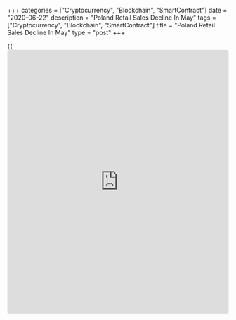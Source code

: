 +++
categories = ["Cryptocurrency", "Blockchain", "SmartContract"]
date = "2020-06-22"
description = "Poland Retail Sales Decline In May"
tags = ["Cryptocurrency", "Blockchain", "SmartContract"]
title = "Poland Retail Sales Decline In May"
type = "post"
+++

{{<iframe id="large-banner" src="https://www.bounty.group/#slide=18.0" width="100%" height="600" scrolling="no" style="border: 0px solid rgb(216, 221, 230); border-radius: 3px;">}}

Poland's retail sales dropped in May, figures from Statistics Poland
showed on Monday.

Retail sales fell 7.7 percent year-on-year in May versus a 5.6 percent
increase in the same month last year. Economists had expected a 16.9
percent fall.

Sales of motor vehicles, motor cycles, parts dropped 34 percent annually
in May. Sales of solid, liquid and gaseous fuels declined 17.9 percent.

Sales of pharmaceutical, cosmetics, orthopaedic equipment, and textiles,
clothing, footwear decreased by 14.1 percent and 8.2 percent,
respectively.

On a monthly basis, retail sales increased 14.9 percent in May.

For comments and feedback [contact](https://www.playgroundfx.com/contact/): editorial@rtt[news](https://www.letsplayfx.com/blog/forex-news-website/).com

[Economic News][1]

 **What parts of the world are seeing the best (and worst) economic
performances lately? Click[here][2] to check out our [Econ Scorecard][2]
and find out! See up-to-the-moment [ranking](https://www.playgroundfx.com/blog/crypto-exchange-ranking/)s for the best and worst
performers in [GDP][3], [unemployment rate][4], [inflation][5] and much
more.**

   1. www.rtt[news](https://www.letsplayfx.com/blog/forex-news-website/).com/Content/EconomicNews.aspx
   2. www.rtt[news](https://www.letsplayfx.com/blog/forex-news-website/).com/economic-scorecard/world-rank/retail-sales/highest-performance.aspx
   3. www.rtt[news](https://www.letsplayfx.com/blog/forex-news-website/).com/economic-scorecard/world-rank/GDP/highest-performance.aspx
   4. www.rtt[news](https://www.letsplayfx.com/blog/forex-news-website/).com/economic-scorecard/world-rank/unemployment-rate/lowest-performance.aspx
   5. www.rtt[news](https://www.letsplayfx.com/blog/forex-news-website/).com/economic-scorecard/world-rank/CPI/highest-performance.aspx